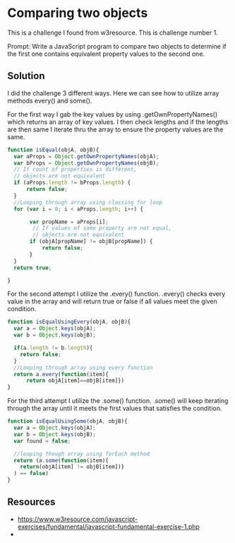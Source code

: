# Comparing two objects

This is a challenge I found from w3resource. This is challenge number 1.

Prompt: Write a JavaScript program to compare two objects to determine if the first  one contains equivalent property values to the second one.

## Solution

I did the challenge 3 different ways. Here we can see how to utilize array methods every() and some().

For the first way I gab the key values by using .getOwnPropertyNames() which returns an array of key values.
I then check lengths and if the lengths are then same I iterate thru the array to ensure the property values are the same.

```javascript
function isEqual(objA, objB){
  var aProps = Object.getOwnPropertyNames(objA);
  var bProps = Object.getOwnPropertyNames(objB);
  // If count of properties is different,
  // objects are not equivalent
  if (aProps.length != bProps.length) {
      return false;
  }
  //Looping through array using classing for loop
  for (var i = 0; i < aProps.length; i++) {

       var propName = aProps[i];
        // If values of same property are not equal,
        // objects are not equivalent
       if (objA[propName] != objB[propName]) {
           return false;
       }
  }
  return true;

}
```

For the second attempt I utilize the .every() function. .every() checks every value in the array and will
return true or false if all values meet the given condition.

```javascript
function isEqualUsingEvery(objA, objB){
  var a = Object.keys(objA);
  var b = Object.keys(objB);

  if(a.length != b.length){
    return false;
  }
  //Looping through array using every function
  return a.every(function(item){
      return objA[item]==objB[item]})
}
```

For the third attempt I utilize the .some() function. .some() will keep iterating through the array until it meets the first values that satisfies the condition.

```javascript
function isEqualUsingSome(objA, objB){
  var a = Object.keys(objA);
  var b = Object.keys(objB);
  var found = false;

  //looping though array using forEach method
  return (a.some(function(item){
    return(objA[item] != objB[item])}
  ) == false)
}
```


## Resources

- https://www.w3resource.com/javascript-exercises/fundamental/javascript-fundamental-exercise-1.php
-
